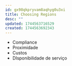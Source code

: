 ```yaml
---
id: gx98qkpryvam8aqhyg0u3xi
title: Choosing Regions
desc: ""
updated: 1744563716529
created: 1744563692343
---
```


- Compliance
- Proximidade
- Custos
- DIsponibilidade de serviço

